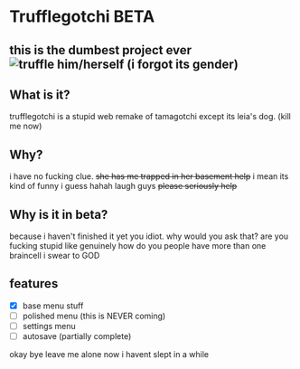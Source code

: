 # Trufflegotchi BETA
this is the dumbest project ever
![truffle him/herself (i forgot its gender)](https://imgur.com/a/DHThexK)
---
## What is it?
trufflegotchi is a stupid web remake of tamagotchi except its leia's dog. (kill me now)

## Why?
i have no fucking clue.  ~~she has me trapped in her basement help~~ i mean its kind of funny i guess hahah laugh guys ~~please seriously help~~

## Why is it in beta?
because i haven't finished it yet you idiot. why would you ask that? are you fucking stupid like genuinely how do you people have more than one braincell i swear to GOD

## features
- [x] base menu stuff
- [ ] polished menu (this is NEVER coming)
- [ ] settings menu
- [ ] autosave (partially complete)

okay bye leave me alone now i havent slept in a while
